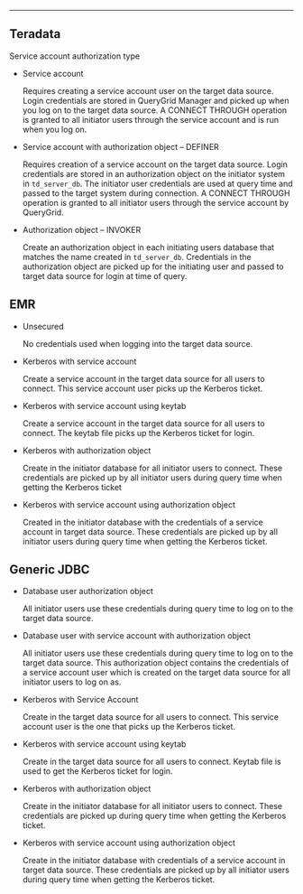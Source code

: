 
-   -   -   
## Teradata


Service account authorization type

-   Service account

    Requires creating a service account user on the target data source. Login credentials are stored in QueryGrid Manager and picked up when you log on to the target data source. A CONNECT THROUGH operation is granted to all initiator users through the service account and is run when you log on.

-   Service account with authorization object – DEFINER

    Requires creation of a service account on the target data source. Login credentials are stored in an authorization object on the initiator system in `td_server_db`. The initiator user credentials are used at query time and passed to the target system during connection. A CONNECT THROUGH operation is granted to all initiator users through the service account by QueryGrid.

-   Authorization object – INVOKER

    Create an authorization object in each initiating users database that matches the name created in `td_server_db`. Credentials in the authorization object are picked up for the initiating user and passed to target data source for login at time of query.


## EMR


-   Unsecured

    No credentials used when logging into the target data source.

-   Kerberos with service account

    Create a service account in the target data source for all users to connect. This service account user picks up the Kerberos ticket.

-   Kerberos with service account using keytab

    Create a service account in the target data source for all users to connect. The keytab file picks up the Kerberos ticket for login.

-   Kerberos with authorization object

    Create in the initiator database for all initiator users to connect. These credentials are picked up by all initiator users during query time when getting the Kerberos ticket

-   Kerberos with service account using authorization object

    Created in the initiator database with the credentials of a service account in target data source. These credentials are picked up by all initiator users during query time when getting the Kerberos ticket.


## Generic JDBC


-   Database user authorization object

    All initiator users use these credentials during query time to log on to the target data source.

-   Database user with service account with authorization object

    All initiator users use these credentials during query time to log on to the target data source. This authorization object contains the credentials of a service account user which is created on the target data source for all initiator users to log on as.

-   Kerberos with Service Account

    Create in the target data source for all users to connect. This service account user is the one that picks up the Kerberos ticket.

-   Kerberos with service account using keytab

    Create in the target data source for all users to connect. Keytab file is used to get the Kerberos ticket for login.

-   Kerberos with authorization object

    Create in the initiator database for all initiator users to connect. These credentials are picked up during query time when getting the Kerberos ticket.

-   Kerberos with service account using authorization object

    Create in the initiator database with credentials of a service account in target data source. These credentials are picked up by all initiator users during query time when getting the Kerberos ticket.


